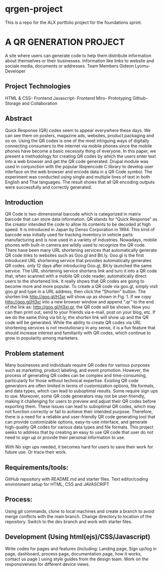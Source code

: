 # qrgen-project
This is a repo for the ALX portfolio project for the foundations sprint.


# A QR GENERATION PROJECT 
A site where users can generate code to help them distribute information about themselves or their businesses. Information like links to website and sociale media, documents or addresses. 
 Team Members
Gideon Lyomu- Developer

## Project Technologies
HTML & CSS- Frontend
Javascript- Frontend
Miro- Prototyping
Github- Storage and Collaboration 

## Abstract
Quick Response (QR) codes seem to appear everywhere these days. We can see them on posters, magazine ads, websites, product packaging and so on. Using the QR codes is one of the most intriguing ways of digitally connecting consumers to the internet via mobile phones since the mobile phones have become a basic necessity thing of everyone. In this paper, we present a methodology for creating QR codes by which the users enter text into a web browser and get the QR code generated. Drupal module was used in conjunction with the popular libqrencode C library to develop user interface on the web browser and encode data in a QR Code symbol. The experiment was conducted using single and multiple lines of text in both English and Thai languages. The result shows that all QR encoding outputs were successfully and correctly generated.

## Introduction
QR Code is two-dimensional barcode which is categorized in matrix barcode that can store data information. QR stands for “Quick Response” as the creator intended the code to allow its contents to be decoded at high speed. It is introduced in Japan by Denso Corporation in 1994. This kind of barcode was initially used for tracking inventory in vehicle parts manufacturing and is now used in a variety of industries. Nowadays, mobile phones with built-in camera are wildly used to recognize the QR code. There have been many URL shortening services that automatically generate QR code links to websites such as Goo.gl and Bit.ly. Goo.gl is the first introduced URL shortening service that provides automatically generates QR codes. only 12 days after introducing Goo.gl, Bit.ly launched the same service. The URL shortening service shortens link and turn it into a QR code that, when scanned with a mobile QR code reader, automatically direct users to the shortened link. It really shows that QR codes are going to become more and more popular. To create a QR code via goo.gl, simply visit goo.gl and type in a URL address, then click the “Shorten” button. The shorten link http://goo.gl/H3xr will show up as shown in Fig. 1. If we copy http://goo.gl/H3xr into a new browser window and append “.qr” to the end of the link as: http://goo.gl/H3xr.qr, the QR code will be shown. Now you can then print out, send to your friends via e-mail, post on your blog, etc. If we do the same thing via bit.ly, the shorten link will show up and the QR code will be generated.
While the ability to create QR codes via URL shortening services is not revolutionary in any sense, it is a fun feature that should increase interest and familiarity with QR codes, which continue to grow in popularity among marketers. 

## Problem statement
Many businesses and individuals require QR codes for various purposes such as marketing, product labeling, and event promotion. However, the process of generating QR codes can be complex and time-consuming, particularly for those without technical expertise. Existing QR code generators are often limited in terms of customization options, file formats, and data types, which can lead to suboptimal results. Some require sign ups to use. Moreover, some QR code generators may not be user-friendly, making it challenging for users to preview and adjust their QR codes before exporting them. These issues can lead to suboptimal QR codes, which may not function correctly or fail to achieve their intended purpose. Therefore, there is a need for a reliable and user-friendly QR code generating tool that can provide customizable options, easy-to-use interface, and generate high-quality QR codes for various data types and file formats.
This project seeks to address that by creating an easy to use QR code that user do not need to sign up or provide their personal information to use.

With No sign ups needed, it becomes hard for users to save their work for future use. Or trace their work. 

## Requirements/tools:

GitHub repository with README.md and starter files.
Text editor/coding environment setup for HTML, CSS and JAVASCRIPT

## Process:
Using git commands, clone to local machines and create a branch to avoid merge conflicts with the main branch.
Change directory to location of the repository.
Switch to the dev branch and work with starter files.

## Development (Using html(ejs)/CSS/Javascript)
Write codes for pages and features (including: Landing page, Sign up/log in page, dashboard, process page, documentation page, how it works, contact us page ) using style guides from the design team.
Work on the responsiveness for different device views.
